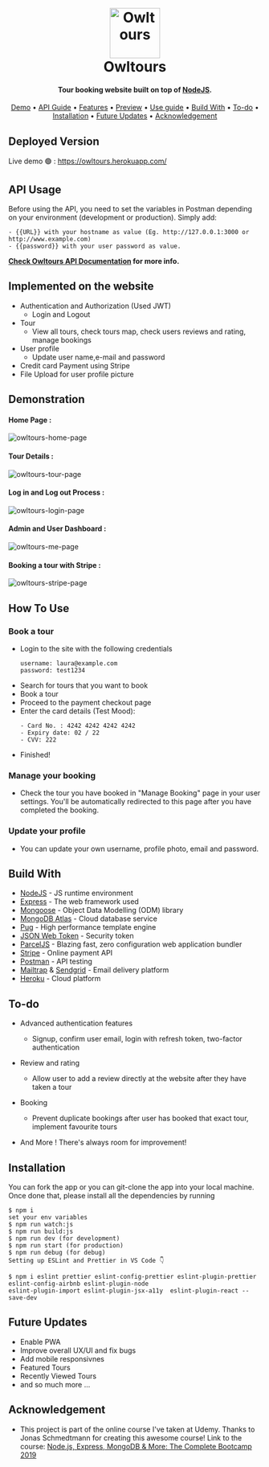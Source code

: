 <h1 align="center">
  <br>
  <a href="https://owltours.herokuapp.com/"><img src="https://github.com/theowlf/owltours/blob/master/public/img/logo-green-round.png" alt="Owltours" width="100"></a>
  <br>
  Owltours
  <br>
</h1>

<h4 align="center">Tour booking website built on top of <a href="https://nodejs.org/en/" target="_blank">NodeJS</a>.</h4>

 <p align="center">
 <a href="#deployed-version">Demo</a> •
  <a href="#api-usage">API Guide</a> •
  <a href="#implemented-on-the-website">Features</a> •
  <a href="#demonstration">Preview</a> •
  <a href="#how-to-use">Use guide</a> •
  <a href="#build-with">Build With</a> •
  <a href="#to-do">To-do</a> •
  <a href="#installation">Installation</a> • 
  <a href="#future-updates">Future Updates</a> • 
  <a href="#acknowledgement">Acknowledgement</a>
</p>

## Deployed Version
Live demo 🟢 : https://owltours.herokuapp.com/


## API Usage
Before using the API, you need to set the variables in Postman depending on your environment (development or production). Simply add: 
  ```
  - {{URL}} with your hostname as value (Eg. http://127.0.0.1:3000 or http://www.example.com)
  - {{password}} with your user password as value.
  ```

<b>[Check Owltours API Documentation](https://documenter.getpostman.com/view/13472875/TVsxBmbF) for more info. </b>


## Implemented on the website

* Authentication and Authorization (Used JWT)
  - Login and Logout
* Tour
  - View all tours, check tours map, check users reviews and rating, manage bookings
* User profile
  - Update user name,e-mail and password
* Credit card Payment using Stripe
* File Upload for user profile picture



## Demonstration
#### Home Page :
![owltours-home-page](https://media.giphy.com/media/VXN2dyU4pkdVTWoDZ9/giphy.gif)

#### Tour Details :
![owltours-tour-page](https://media.giphy.com/media/KlpxkMYnovIgVjHDHb/giphy.gif)

#### Log in and Log out Process :
![owltours-login-page](https://media.giphy.com/media/wsWzZ1fC1DSWDPMNV2/giphy.gif)

#### Admin and User Dashboard :
![owltours-me-page](https://media.giphy.com/media/1fUSWSY9KwK42jxfKd/giphy.gif)

#### Booking a tour with Stripe :
![owltours-stripe-page](https://media.giphy.com/media/PymrDkiuOe8ulAYNFd/giphy.gif)




## How To Use

### Book a tour
* Login to the site with the following credentials
  ```
  username: laura@example.com
  password: test1234
  ```
* Search for tours that you want to book
* Book a tour
* Proceed to the payment checkout page
* Enter the card details (Test Mood):
  ```
  - Card No. : 4242 4242 4242 4242
  - Expiry date: 02 / 22
  - CVV: 222
  ```
* Finished!



### Manage your booking

* Check the tour you have booked in "Manage Booking" page in your user settings. You'll be automatically redirected to this
  page after you have completed the booking.

### Update your profile

* You can update your own username, profile photo, email and password.


## Build With

* [NodeJS](https://nodejs.org/en/) - JS runtime environment
* [Express](http://expressjs.com/) - The web framework used
* [Mongoose](https://mongoosejs.com/) - Object Data Modelling (ODM) library
* [MongoDB Atlas](https://www.mongodb.com/cloud/atlas) - Cloud database service
* [Pug](https://pugjs.org/api/getting-started.html) - High performance template engine
* [JSON Web Token](https://jwt.io/) - Security token
* [ParcelJS](https://parceljs.org/) - Blazing fast, zero configuration web application bundler
* [Stripe](https://stripe.com/) - Online payment API
* [Postman](https://www.getpostman.com/) - API testing
* [Mailtrap](https://mailtrap.io/) & [Sendgrid](https://sendgrid.com/) - Email delivery platform
* [Heroku](https://www.heroku.com/) - Cloud platform



## To-do
* Advanced authentication features
  - Signup, confirm user email, login with refresh token, two-factor authentication

* Review and rating
  - Allow user to add a review directly at the website after they have taken a tour
* Booking
  - Prevent duplicate bookings after user has booked that exact tour, implement favourite tours

* And More ! There's always room for improvement!


## Installation
You can fork the app or you can git-clone the app into your local machine. Once done that, please install all the
dependencies by running
```
$ npm i
set your env variables
$ npm run watch:js
$ npm run build:js
$ npm run dev (for development)
$ npm run start (for production)
$ npm run debug (for debug)
Setting up ESLint and Prettier in VS Code 👇

$ npm i eslint prettier eslint-config-prettier eslint-plugin-prettier eslint-config-airbnb eslint-plugin-node
eslint-plugin-import eslint-plugin-jsx-a11y  eslint-plugin-react --save-dev
```




## Future Updates

* Enable PWA
* Improve overall UX/UI and fix bugs
* Add mobile responsivnes 
* Featured Tours
* Recently Viewed Tours
* and so much more ...

## Acknowledgement

* This project is part of the online course I've taken at Udemy. Thanks to Jonas Schmedtmann for creating this awesome course! Link to the course: [Node.js, Express, MongoDB & More: The Complete Bootcamp 2019](https://www.udemy.com/course/nodejs-express-mongodb-bootcamp/)
